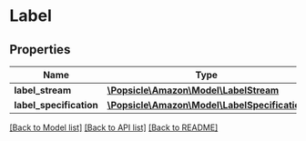 # Label

## Properties
Name | Type | Description | Notes
------------ | ------------- | ------------- | -------------
**label_stream** | [**\Popsicle\Amazon\Model\LabelStream**](LabelStream.md) |  | [optional] 
**label_specification** | [**\Popsicle\Amazon\Model\LabelSpecification**](LabelSpecification.md) |  | [optional] 

[[Back to Model list]](../../README.md#documentation-for-models) [[Back to API list]](../../README.md#documentation-for-api-endpoints) [[Back to README]](../../README.md)

